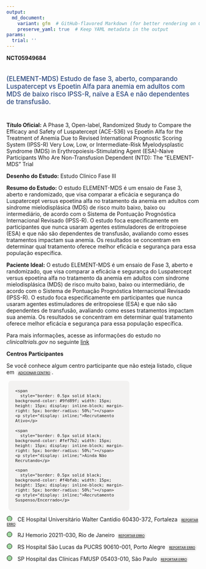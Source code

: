 ```yaml
---
output: 
  md_document:
    variant: gfm  # GitHub-flavored Markdown (for better rendering on GitHub)
    preserve_yaml: true  # Keep YAML metadata in the output
params:
  trial: ''
---
```


**NCT05949684**

<div style="padding: 5px 5px 5px 0px; font-size: 1.20em; font-weight: 500; color: #2E4A7F; text-align: left; margin-bottom: 20px">

(ELEMENT-MDS) Estudo de fase 3, aberto, comparando Luspatercept vs
Epoetin Alfa para anemia em adultos com MDS de baixo risco IPSS-R, naïve
a ESA e não dependentes de transfusão.

</div>

**Título Oficial:** A Phase 3, Open-label, Randomized Study to Compare
the Efficacy and Safety of Luspatercept (ACE-536) vs Epoetin Alfa for
the Treatment of Anemia Due to Revised International Prognostic Scoring
System (IPSS-R) Very Low, Low, or Intermediate-Risk Myelodysplastic
Syndrome (MDS) in Erythropoiesis-Stimulating Agent (ESA)-Naive
Participants Who Are Non-Transfusion Dependent (NTD): The “ELEMENT-MDS”
Trial

**Desenho do Estudo:** Estudo Clinico Fase III

**Resumo do Estudo:** O estudo ELEMENT-MDS é um ensaio de Fase 3, aberto
e randomizado, que visa comparar a eficácia e segurança do Luspatercept
versus epoetina alfa no tratamento da anemia em adultos com síndrome
mielodisplásica (MDS) de risco muito baixo, baixo ou intermediário, de
acordo com o Sistema de Pontuação Prognóstica Internacional Revisado
(IPSS-R). O estudo foca especificamente em participantes que nunca
usaram agentes estimuladores de eritropoiese (ESA) e que não são
dependentes de transfusão, avaliando como esses tratamentos impactam sua
anemia. Os resultados se concentram em determinar qual tratamento
oferece melhor eficácia e segurança para essa população específica.

**Paciente Ideal:** O estudo ELEMENT-MDS é um ensaio de Fase 3, aberto e
randomizado, que visa comparar a eficácia e segurança do Luspatercept
versus epoetina alfa no tratamento da anemia em adultos com síndrome
mielodisplásica (MDS) de risco muito baixo, baixo ou intermediário, de
acordo com o Sistema de Pontuação Prognóstica Internacional Revisado
(IPSS-R). O estudo foca especificamente em participantes que nunca
usaram agentes estimuladores de eritropoiese (ESA) e que não são
dependentes de transfusão, avaliando como esses tratamentos impactam sua
anemia. Os resultados se concentram em determinar qual tratamento
oferece melhor eficácia e segurança para essa população específica.

Para mais informações, acesse as informações do estudo no
*clinicaltrials.gov* no seguinte
[link](https://clinicaltrials.gov/ct2/show/NCT05949684)

**Centros Participantes**

Se você conhece algum centro participante que não esteja listado, clique
em
<span style="color: #2E4A7F; margin-left: 2px; padding: 4px; background-color: #f3f2f1; border-radius: 8px; font-weight: 500; font-size: 0.6em"><a
href="https://flazar.shinyapps.io/formsapp?study_nct_id=NCT05949684&amp;location_id=N%2FA&amp;location_full_name=N%2FA&amp;form_type=Adicionar%20Centro"
target="_blank">ADICIONAR CENTRO</a></span>.

<div style="margin-bottom: 8px; margin-left: 5px; padding: 8px; max-width: 300px; background-color: #f3f2f1; border-radius: 8px; font-size: 0.9em">

<div style="margin-left: 10px;">

    <span 
      style="border: 0.5px solid black; background-color: #9fd89f; width: 15px; height: 15px; display: inline-block; margin-right: 5px; border-radius: 50%;"></span>
    <p style="display: inline;">Recrutamento Ativo</p>

</div>

<div style="margin-left: 10px;">

    <span 
      style="border: 0.5px solid black; background-color: #fef7b2; width: 15px; height: 15px; display: inline-block; margin-right: 5px; border-radius: 50%;"></span>
    <p style="display: inline;">Ainda Não Recrutando</p>

</div>

<div style="margin-left: 10px;">

    <span 
      style="border: 0.5px solid black; background-color: #f4bfab; width: 15px; height: 15px; display: inline-block; margin-right: 5px; border-radius: 50%;"></span>
    <p style="display: inline;">Recrutamento Suspenso/Encerrado</p>

</div>

</div>

<div style="margin: 1px;">

<span style="border: 0.5px solid black; display: inline-block; width: 12px; height: 12px; border-radius: 50%; margin-right: 10px; padding-bottom: 0px; background-color: #9fd89f;"></span>
CE Hospital Universitário Walter Cantídio 60430-372, Fortaleza
<span style="color: #2E4A7F; margin-left: 2px; padding: 4px; background-color: #f3f2f1; border-radius: 8px; font-weight: 500; font-size: 0.6em"><a
href="https://flazar.shinyapps.io/formsapp?study_nct_id=NCT05949684&amp;location_id=HOSPITALUNIVERSITARIOWALTERCANTIDIOFORTALEZACEARA60430270BRAZIL&amp;location_full_name=Hospital%20Universit%C3%A1rio%20Walter%20Cant%C3%ADdio%2C%2060430-372%2C%20Fortaleza&amp;form_type=Reportar%20Erro"
target="_blank">REPORTAR ERRO</a></span>

</div>

<div style="margin: 1px;">

<span style="border: 0.5px solid black; display: inline-block; width: 12px; height: 12px; border-radius: 50%; margin-right: 10px; padding-bottom: 0px; background-color: #9fd89f;"></span>
RJ Hemorio 20211-030, Rio de Janeiro
<span style="color: #2E4A7F; margin-left: 2px; padding: 4px; background-color: #f3f2f1; border-radius: 8px; font-weight: 500; font-size: 0.6em"><a
href="https://flazar.shinyapps.io/formsapp?study_nct_id=NCT05949684&amp;location_id=HEMORIORIODEJANEIRO20211030BRAZIL&amp;location_full_name=Hemorio%2C%2020211-030%2C%20Rio%20de%20Janeiro&amp;form_type=Reportar%20Erro"
target="_blank">REPORTAR ERRO</a></span>

</div>

<div style="margin: 1px;">

<span style="border: 0.5px solid black; display: inline-block; width: 12px; height: 12px; border-radius: 50%; margin-right: 10px; padding-bottom: 0px; background-color: #9fd89f;"></span>
RS Hospital São Lucas da PUCRS 90610-001, Porto Alegre
<span style="color: #2E4A7F; margin-left: 2px; padding: 4px; background-color: #f3f2f1; border-radius: 8px; font-weight: 500; font-size: 0.6em"><a
href="https://flazar.shinyapps.io/formsapp?study_nct_id=NCT05949684&amp;location_id=HOSPITALSAOLUCASDAPUCRSPORTOALEGRERIOGRANDEDOSUL90610000BRAZIL&amp;location_full_name=Hospital%20S%C3%A3o%20Lucas%20da%20PUCRS%2C%2090610-001%2C%20Porto%20Alegre&amp;form_type=Reportar%20Erro"
target="_blank">REPORTAR ERRO</a></span>

</div>

<div style="margin: 1px;">

<span style="border: 0.5px solid black; display: inline-block; width: 12px; height: 12px; border-radius: 50%; margin-right: 10px; padding-bottom: 0px; background-color: #9fd89f;"></span>
SP Hospital das Clínicas FMUSP 05403-010, São Paulo
<span style="color: #2E4A7F; margin-left: 2px; padding: 4px; background-color: #f3f2f1; border-radius: 8px; font-weight: 500; font-size: 0.6em"><a
href="https://flazar.shinyapps.io/formsapp?study_nct_id=NCT05949684&amp;location_id=HOSPITALDASCLINICASFMUSPSAOPAULO05403000BRAZIL&amp;location_full_name=Hospital%20das%20Cl%C3%ADnicas%20FMUSP%2C%2005403-010%2C%20S%C3%A3o%20Paulo&amp;form_type=Reportar%20Erro"
target="_blank">REPORTAR ERRO</a></span>

</div>

